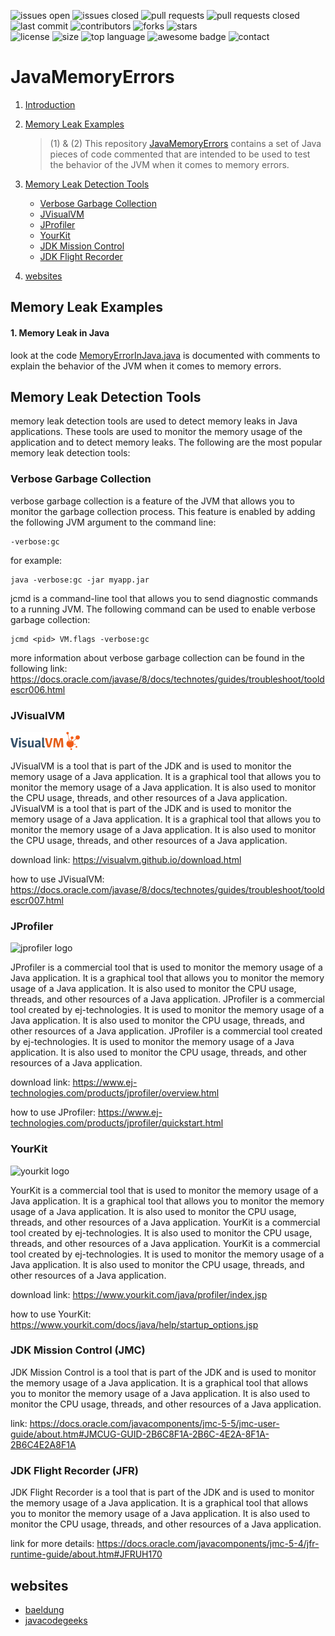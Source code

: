 ![issues open](https://img.shields.io/github/issues/mohamedBoujdi/JavaMemoryErrors)
![issues closed](https://img.shields.io/github/issues-closed/mohamedBoujdi/JavaMemoryErrors)
![pull requests](https://img.shields.io/github/issues-pr/mohamedBoujdi/JavaMemoryErrors)
![pull requests closed](https://img.shields.io/github/issues-pr-closed/mohamedBoujdi/JavaMemoryErrors)
![last commit](https://img.shields.io/github/last-commit/mohamedBoujdi/JavaMemoryErrors)
![contributors](https://img.shields.io/github/contributors/mohamedBoujdi/JavaMemoryErrors)
![forks](https://img.shields.io/github/forks/mohamedBoujdi/JavaMemoryErrors)
![stars](https://img.shields.io/github/stars/mohamedBoujdi/JavaMemoryErrors)  
![license](https://img.shields.io/github/license/mohamedBoujdi/JavaMemoryErrors)
![size](https://img.shields.io/github/repo-size/mohamedBoujdi/JavaMemoryErrors)
![top language](https://img.shields.io/github/languages/top/mohamedBoujdi/JavaMemoryErrors)
![awesome badge](https://awesome.re/badge-flat2.svg)
![contact](https://img.shields.io/badge/contact-%24%20%7B%20boujdi.medz@gmail.com%20%7D-orange)

# JavaMemoryErrors

1. [Introduction](docs/src/main/java/org.example/MemoryErrorInJava.java)

2. [Memory Leak Examples](#memory-leak-examples)
   > (1) & (2) This repository [JavaMemoryErrors]( https://github.com/mohamedBoujdi/JavaMemoryErrors) contains a set of Java pieces of code commented that are intended to be used to test the behavior of the JVM when it comes to memory errors.
3. [Memory Leak Detection Tools](#memory-leak-detection)
    - [Verbose Garbage Collection](#verbose-garbage-collection)
    - [JVisualVM](#jvisualvm)
    - [JProfiler](#jprofiler)
    - [YourKit](#yourkit)
    - [JDK Mission Control](#jdk-mission-control)
    - [JDK Flight Recorder](#jdk-flight-recorder)
4. [websites](#websites)


## Memory Leak Examples

#### 1. Memory Leak in Java
  look at the code [MemoryErrorInJava.java](docs/src/main/java/org.example/MemoryErrorInJava.java) is documented with comments to explain the behavior of the JVM when it comes to memory errors.
## Memory Leak Detection Tools
  memory leak detection tools are used to detect memory leaks in Java applications. These tools are used to monitor the memory usage of the application and to detect memory leaks. The following are the most popular memory leak detection tools:
### Verbose Garbage Collection
 verbose garbage collection is a feature of the JVM that allows you to monitor the garbage collection process. This feature is enabled by adding the following JVM argument to the command line:
```   
-verbose:gc
```
for example:
```
java -verbose:gc -jar myapp.jar
```
jcmd is a command-line tool that allows you to send diagnostic commands to a running JVM. The following command can be used to enable verbose garbage collection:
```
jcmd <pid> VM.flags -verbose:gc
```
more information about verbose garbage collection can be found in the following link:
https://docs.oracle.com/javase/8/docs/technotes/guides/troubleshoot/tooldescr006.html
### JVisualVM
 ![img.png](img.png)

 JVisualVM is a tool that is part of the JDK and is used to monitor the memory usage of a Java application. It is a graphical tool that allows you to monitor the memory usage of a Java application. It is also used to monitor the CPU usage, threads, and other resources of a Java application. JVisualVM is a tool that is part of the JDK and is used to monitor the memory usage of a Java application. It is a graphical tool that allows you to monitor the memory usage of a Java application. It is also used to monitor the CPU usage, threads, and other resources of a Java application.
 
download link: https://visualvm.github.io/download.html

how to use JVisualVM: https://docs.oracle.com/javase/8/docs/technotes/guides/troubleshoot/tooldescr007.html

### JProfiler
![jprofiler logo](https://www.ej-technologies.com/images/product_banners/jprofiler_large.png)

 JProfiler is a commercial tool that is used to monitor the memory usage of a Java application. It is a graphical tool that allows you to monitor the memory usage of a Java application. It is also used to monitor the CPU usage, threads, and other resources of a Java application.
JProfiler is a commercial tool created by ej-technologies. It is used to monitor the memory usage of a Java application. It is also used to monitor the CPU usage, threads, and other resources of a Java application. JProfiler is a commercial tool created by ej-technologies. It is used to monitor the memory usage of a Java application. It is also used to monitor the CPU usage, threads, and other resources of a Java application.

download link: https://www.ej-technologies.com/products/jprofiler/overview.html

how to use JProfiler: https://www.ej-technologies.com/products/jprofiler/quickstart.html

### YourKit
![yourkit logo](https://www.yourkit.com/images/yklogo.png)

 YourKit is a commercial tool that is used to monitor the memory usage of a Java application. It is a graphical tool that allows you to monitor the memory usage of a Java application. It is also used to monitor the CPU usage, threads, and other resources of a Java application.
YourKit is a commercial tool created by ej-technologies. It is also used to monitor the CPU usage, threads, and other resources of a Java application. YourKit is a commercial tool created by ej-technologies. It is used to monitor the memory usage of a Java application. It is also used to monitor the CPU usage, threads, and other resources of a Java application.

download link: https://www.yourkit.com/java/profiler/index.jsp

how to use YourKit: https://www.yourkit.com/docs/java/help/startup_options.jsp

### JDK Mission Control (JMC)
 JDK Mission Control is a tool that is part of the JDK and is used to monitor the memory usage of a Java application. It is a graphical tool that allows you to monitor the memory usage of a Java application. It is also used to monitor the CPU usage, threads, and other resources of a Java application.

link: https://docs.oracle.com/javacomponents/jmc-5-5/jmc-user-guide/about.htm#JMCUG-GUID-2B6C8F1A-2B6C-4E2A-8F1A-2B6C4E2A8F1A

### JDK Flight Recorder (JFR)
 JDK Flight Recorder is a tool that is part of the JDK and is used to monitor the memory usage of a Java application. It is a graphical tool that allows you to monitor the memory usage of a Java application. It is also used to monitor the CPU usage, threads, and other resources of a Java application.
 
link for more details: https://docs.oracle.com/javacomponents/jmc-5-4/jfr-runtime-guide/about.htm#JFRUH170

## websites
- [baeldung](https://www.baeldung.com/java-memory-leak)
- [javacodegeeks](https://www.javacodegeeks.com/2015/08/java-memory-leaks.html)
    
